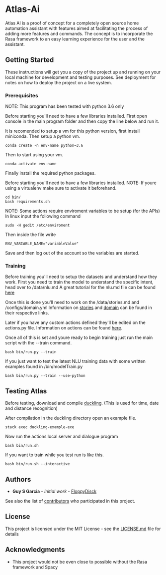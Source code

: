 # Atlas-Ai

Atlas AI is a proof of concept for a completely open source home automation assistant with features aimed at facilitating the process of adding more features and commands. The concept is to incorporate the Rasa framework to an easy learning experience for the user and the assistant.

## Getting Started

These instructions will get you a copy of the project up and running on your local machine for development and testing purposes. See deployment for notes on how to deploy the project on a live system.

### Prerequisites

NOTE: This program has been tested with python 3.6 only

Before starting you'll need to have a few libraries installed. First open console in the main program folder and then copy the line below and run it.

It is recomended to setup a vm for this python version, first install miniconda. Then setup a python vm.
```
conda create -n env-name python=3.6
```
Then to start using your vm.
```
conda activate env-name
```
Finally install the required python packages.

Before starting you'll need to have a few libraries installed.
NOTE: If youre using a virtualenv make sure to activate it beforehand.
```
cd bin/
bash requirements.sh
```

NOTE: Some actions require enviroment variables to be setup (for the APIs)
In linux input the following command
```
sudo -H gedit /etc/enviroment
```
Then inside the file write
```
ENV_VARIABLE_NAME="variableValue"
```
Save and then log out of the account so the variables are started.

### Training

Before training you'll need to setup the datasets and understand how they work.
First you need to train the model to understand the specific intent, head over to /data/nlu.md
A great tutorial for the nlu.md file can be found [here](https://rasa.com/docs/rasa/nlu/training-data-format/)

Once this is done you'll need to work on the /data/stories.md and /configs/domain.yml
Information on [stories](https://rasa.com/docs/rasa/core/stories/) and [domain](https://rasa.com/docs/rasa/core/domains/) can be found in their respective links.

Later if you have any custom actions defined they'll be edited on the actions.py file. Information on actions can be found [here](https://rasa.com/docs/rasa/core/actions/).

Once all of this is set and youre ready to begin training just run the main script with the --train command.
```
bash bin/run.py --train
```

If you just want to test the latest NLU training data with some written examples found in /bin/modelTrain.py
```
bash bin/run.py --train --use-python
```

## Testing Atlas

Before testing, download and compile [duckling](https://github.com/facebook/duckling). (This is used for time, date and distance recognition)

After compilation in the duckling directory open an example file.
```
stack exec duckling-example-exe
```

Now run the actions local server and dialogue program
```
bash bin/run.sh
```

If you want to train while you test run is like this.
```
bash bin/run.sh --interactive
```

## Authors

* **Guy S Garcia** - *Initial work* - [FloppyDisck](https://github.com/FloppyDisck)

See also the list of [contributors](https://github.com/your/project/contributors) who participated in this project.

## License

This project is licensed under the MIT License - see the [LICENSE.md](LICENSE.md) file for details

## Acknowledgments

* This project would not be even close to possible without the Rasa framework and Spacy
